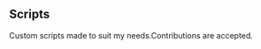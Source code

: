 ## Scripts
Custom scripts made to suit my needs.Contributions are accepted.


































































